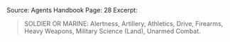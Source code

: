 Source: Agents Handbook
Page: 28
Excerpt:
> SOLDIER OR MARINE: Alertness, Artillery, Athletics, Drive, Firearms, Heavy Weapons, Military Science (Land), Unarmed Combat.